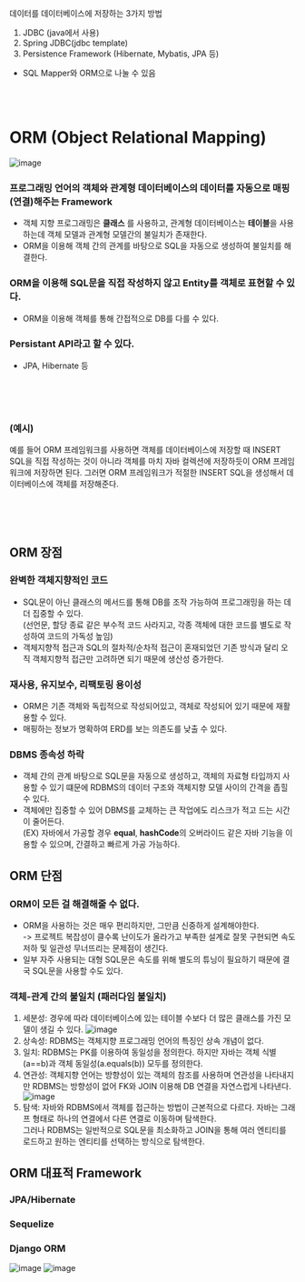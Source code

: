 데이터를 데이터베이스에 저장하는 3가지 방법
1. JDBC (java에서 사용)
2. Spring JDBC(jdbc template)
3. Persistence Framework (Hibernate, Mybatis, JPA 등)
- SQL Mapper와 ORM으로 나눌 수 있음

</br> </br>


# ORM (Object Relational Mapping)
![image](https://user-images.githubusercontent.com/58407737/212551277-3a8a8f10-a72e-43fb-8d77-125a3f8567db.png)

### 프로그래밍 언어의 객체와 관계형 데이터베이스의 데이터를 자동으로 매핑(연결)해주는 Framework
- 객체 지향 프로그래밍은 **클래스** 를 사용하고, 관계형 데이터베이스는 **테이블**을 사용하는데 객체 모델과 관계형 모델간의 불일치가 존재한다. </br>
- ORM을 이용해 객체 간의 관계를 바탕으로 SQL을 자동으로 생성하여 불일치를 해결한다.

### ORM을 이용해 SQL문을 직접 작성하지 않고 Entity를 객체로 표현할 수 있다.
- ORM을 이용해 객체를 통해 간접적으로 DB를 다를 수 있다.

### Persistant API라고 할 수 있다.
- JPA, Hibernate 등


</br> </br> </br>

### (예시)
예를 들어 ORM 프레임워크를 사용하면 객체를 데이터베이스에 저장할 때 INSERT SQL을 직접 작성하는 것이 아니라 객체를 마치 자바 컬렉션에 저장하듯이 ORM 프레임워크에 저장하면 된다. 그러면 ORM 프레임워크가 적절한 INSERT SQL을 생성해서 데이터베이스에 객체를 저장해준다. 

</br> </br> </br>

## ORM 장점

### 완벽한 객체지향적인 코드
- SQL문이 아닌 클래스의 메서드를 통해 DB를 조작 가능하여 프로그래밍을 하는 데 더 집중할 수 있다. </br>
  (선언문, 할당 종료 같은 부수적 코드 사라지고, 각종 객체에 대한 코드를 별도로 작성하여 코드의 가독성 높임) </br>
- 객체지향적 접근과 SQL의 절차적/순차적 접근이 혼재되었던 기존 방식과 달리 오직 객체지향적 접근만 고려하면 되기 때문에 생산성 증가한다.


### 재사용, 유지보수, 리팩토링 용이성
- ORM은 기존 객체와 독립적으로 작성되어있고, 객체로 작성되어 있기 때문에 재활용할 수 있다. 
- 매핑하는 정보가 명확하여 ERD를 보는 의존도를 낮출 수 있다.

### DBMS 종속성 하락
- 객체 간의 관계 바탕으로 SQL문을 자동으로 생성하고, 객체의 자료형 타입까지 사용할 수 있기 떄문에 RDBMS의 데이터 구조와 객체지향 모델 사이의 간격을 좁힐 수 있다.
- 객체에만 집중할 수 있어 DBMS를 교체하는 큰 작업에도 리스크가 적고 드는 시간이 줄어든다. </br>
(EX) 자바에서 가공할 경우 **equal**, **hashCode**의 오버라이드 같은 자바 기능을 이용할 수 있으며, 간결하고 빠르게 가공 가능하다.

## ORM 단점

### ORM이 모든 걸 해결해줄 수 없다.
- ORM을 사용하는 것은 매우 편리하지만, 그만큼 신중하게 설계해야한다. </br>
-> 프로젝트 복잡성이 클수록 난이도가 올라가고 부족한 설계로 잘못 구현되면 속도 저하 및 일관성 무너뜨리는 문제점이 생긴다.
- 일부 자주 사용되는 대형 SQL문은 속도를 위해 별도의 튜닝이 필요하기 때문에 결국 SQL문을 사용할 수도 있다.

### 객체-관계 간의 불일치  (패러다임 불일치)
1. 세분성: 경우에 따라 데이터베이스에 있는 테이블 수보다 더 많은 클래스를 가진 모델이 생길 수 있다.
![image](https://user-images.githubusercontent.com/58407737/212553605-fbeeb4c7-1510-4acc-b3b7-03484f60579a.png)
2. 상속성: RDBMS는 객체지향 프로그래밍 언어의 특징인 상속 개념이 없다.
3. 일치: RDBMS는 PK를 이용하여 동일성을 정의한다. 하지만 자바는 객체 식별(a==b)과 객체 동일성(a.equals(b)) 모두를 정의한다.
4. 연관성: 객체지향 언어는 방향성이 있는 객체의 참조를 사용하며 연관성을 나타내지만 RDBMS는 방향성이 없어 FK와 JOIN 이용해 DB 연결을 자연스럽게 나타낸다. </br>
![image](https://user-images.githubusercontent.com/58407737/212553327-b1922929-71cf-42ad-9a76-92366f6a7c30.png)
5. 탐색: 자바와 RDBMS에서 객체를 접근하는 방법이 근본적으로 다르다. 자바는 그래프 형태로 하나의 연결에서 다른 연결로 이동하며 탐색한다. </br>
그러나 RDBMS는 일반적으로 SQL문을 최소화하고 JOIN을 통해 여러 엔티티를 로드하고 원하는 엔티티를 선택하는 방식으로 탐색한다.


## ORM 대표적 Framework
### JPA/Hibernate
### Sequelize
### Django ORM

![image](https://user-images.githubusercontent.com/58407737/214827849-34254546-c31a-4566-9c2b-5d4f3a34afa5.png)
![image](https://user-images.githubusercontent.com/58407737/214827929-3a7a117d-5a27-4760-9b29-eac481adf4ad.png)


